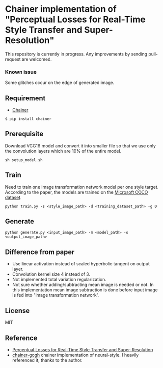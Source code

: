 # Chainer implementation of "Perceptual Losses for Real-Time Style Transfer and Super-Resolution"

This repository is currently in progress.
Any improvements by sending pull-request are welcomed.

### Known issue
Some glitches occur on the edge of generated image.

## Requirement
- [Chainer](https://github.com/pfnet/chainer)
```
$ pip install chainer
```

## Prerequisite
Download VGG16 model and convert it into smaller file so that we use only the convolution layers which are 10% of the entire model.
```
sh setup_model.sh
```

## Train
Need to train one image transformation network model per one style target.
According to the paper, the models are trained on the [Microsoft COCO dataset](http://mscoco.org/dataset/#download).
```
python train.py -s <style_image_path> -d <training_dataset_path> -g 0
```

## Generate
```
python generate.py <input_image_path> -m <model_path> -o <output_image_path>
```

## Difference from paper
- Use linear activation instead of scaled hyperbolic tangent on output layer.
- Convolution kernel size 4 instead of 3.
- Not implemented total variation regularization.
- Not sure whether adding/subtracting mean image is needed or not. In this implementation mean image subtraction is done before input image is fed into "image transformation network".

## License
MIT

## Reference
- [Perceptual Losses for Real-Time Style Transfer and Super-Resolution](http://arxiv.org/abs/1603.08155)
- [chainer-gogh](https://github.com/mattya/chainer-gogh.git) chainer implementation of neural-style. I heavily referenced it, thanks to the author.
